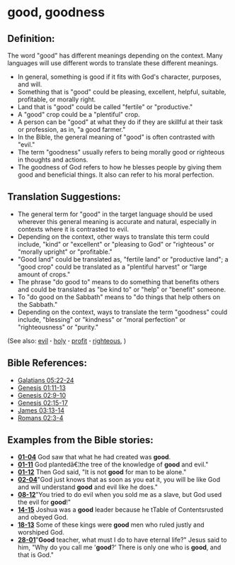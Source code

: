 # good, goodness #

## Definition: ##

The word "good" has different meanings depending on the context. Many languages will use different words to translate these different meanings.

* In general, something is good if it fits with God's character, purposes, and will.
* Something that is "good" could be pleasing, excellent, helpful, suitable, profitable, or morally right.
* Land that is "good" could be called "fertile" or "productive."
* A "good" crop could be a "plentiful" crop.
* A person can be "good" at what they do if they are skillful at their task or profession, as in, "a good farmer."
* In the Bible, the general meaning of "good" is often contrasted with "evil."
* The term "goodness" usually refers to being morally good or righteous in thoughts and actions.
* The goodness of God refers to how he blesses people by giving them good and beneficial things. It also can refer to his moral perfection.

## Translation Suggestions: ##

* The general term for "good" in the target language should be used wherever this general meaning is accurate and natural, especially in contexts where it is contrasted to evil.
* Depending on the context, other ways to translate this term could include, "kind" or "excellent" or "pleasing to God" or "righteous" or "morally upright" or "profitable."
* "Good land" could be translated as, "fertile land" or "productive land"; a "good crop" could be translated as a "plentiful harvest" or "large amount of crops."
* The phrase "do good to" means to do something that benefits others and could be translated as "be kind to" or "help" or "benefit" someone.
* To "do good on the Sabbath" means to "do things that help others on the Sabbath."
* Depending on the context, ways to translate the term "goodness" could include, "blessing" or "kindness" or "moral perfection" or "righteousness" or "purity."

(See also: [evil](../kt/evil.md) **·** [holy](../kt/holy.md) **·** [profit](../other/profit.md) **·** [righteous](../kt/righteous.md), )

## Bible References: ##

* [Galatians 05:22-24](https://door43.org/en/bible/notes/gal/05/22)
* [Genesis 01:11-13](https://door43.org/en/bible/notes/gen/01/11)
* [Genesis 02:9-10](https://door43.org/en/bible/notes/gen/02/09)
* [Genesis 02:15-17](https://door43.org/en/bible/notes/gen/02/15)
* [James 03:13-14](https://door43.org/en/bible/notes/jas/03/13)
* [Romans 02:3-4](https://door43.org/en/bible/notes/rom/02/03)

## Examples from the Bible stories: ##

* __[01-04](https://door43.org/en/obs/notes/frames/01-04)__ God saw that what he had created was __good__.
* __[01-11](https://door43.org/en/obs/notes/frames/01-11)__ God plantedâ€¦the tree of the knowledge of __good__  and evil."
* __[01-12](https://door43.org/en/obs/notes/frames/01-12)__ Then God said, "It is not __good__  for man to be alone."
* __[02-04](https://door43.org/en/obs/notes/frames/02-04)__"God just knows that as soon as you eat it, you will be like God and will understand __good__  and evil like he does."
* __[08-12](https://door43.org/en/obs/notes/frames/08-12)__"You tried to do evil when you sold me as a slave, but God used the evil for __good__!"
* __[14-15](https://door43.org/en/obs/notes/frames/14-15)__ Joshua was a __good__  leader because he tTable of Contentsrusted and obeyed God.
* __[18-13](https://door43.org/en/obs/notes/frames/18-13)__ Some of these kings were __good__  men who ruled justly and worshiped God.
* __[28-01](https://door43.org/en/obs/notes/frames/28-01)__"__Good__  teacher, what must I do to have eternal life?" Jesus said to him, "Why do you call me '__good__?' There is only one who is __good__, and that is God."


